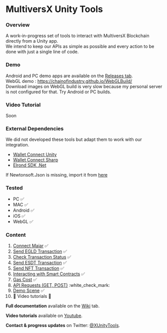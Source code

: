# MultiversX Unity Tools

### Overview
A work-in-progress set of tools to interact with MultiversX Blockchain directly from a Unity app.  
We intend to keep our APIs as simple as possible and every action to be done with just a single line of code. 

### Demo
Android and PC demo apps are available on the [Releases tab](https://github.com/chainofindustry/ElrondUnityDevelopmentTools/releases/).  
WebGL demo : https://chainofindustry.github.io/WebGLBuild/   
Download images on WebGL build is very slow because my personal server is not configured for that. Try Android or PC builds.

### Video Tutorial
Soon

### External Dependencies
We did not developed these tools but adapt them to work with our integration.
* [Wallet Connect Unity](https://github.com/WalletConnect/WalletConnectUnity)
* [Wallet Connect Sharp](https://github.com/WalletConnect/WalletConnectSharp)
* [Elrond SDK .Net](https://github.com/yann4460/elrond-sdk.dotnet)

If Newtonsoft.Json is missing, import it from [here](https://github.com/jilleJr/Newtonsoft.Json-for-Unity/wiki/Install-official-via-UPM)

### Tested
* PC :white_check_mark:
* MAC :white_check_mark:
* Android :white_check_mark:
* iOS :white_check_mark:
* WebGL :white_check_mark:


### Content
1. [Connect Maiar](https://github.com/chainofindustry/ElrondUnityDevelopmentTools/wiki/Connect-Maiar) :white_check_mark:
2. [Send EGLD Transaction](https://github.com/chainofindustry/ElrondUnityDevelopmentTools/wiki/Send-EGLD-Transaction) :white_check_mark:
3. [Check Transaction Status](https://github.com/chainofindustry/ElrondUnityDevelopmentTools/wiki/Check-Transaction-Status) :white_check_mark:
4. [Send ESDT Transaction](https://github.com/chainofindustry/ElrondUnityDevelopmentTools/wiki/Send-ESDT-Transaction) :white_check_mark:
5. [Send NFT Transaction](https://github.com/chainofindustry/ElrondUnityDevelopmentTools/wiki/Send-NFT-Transaction) :white_check_mark:
6. [Interacting with Smart Contracts](https://github.com/chainofindustry/ElrondUnityDevelopmentTools/wiki/Interacting-with-Smart-Contracts) :white_check_mark:
7. [Gas Cost](https://github.com/chainofindustry/ElrondUnityDevelopmentTools/wiki/Gas-Cost) :white_check_mark:
8. [API Requests (GET, POST)](https://github.com/chainofindustry/ElrondUnityDevelopmentTools/wiki/API-Requests-(GET,-POST)) :white_check_mark:
9. [Demo Scene](https://github.com/chainofindustry/ElrondUnityDevelopmentTools/releases) :white_check_mark:
10. :wrench: Video tutorials :hammer: 


**Full documentation** available on the [Wiki](https://github.com/chainofindustry/ElrondUnityDevelopmentTools/wiki) tab.  

**Video tutorials** available on [Youtube](https://www.youtube.com/channel/UCmvJB1_IobMjYKCNBtuZBog).

**Contact & progress updates** on Twitter: [@XUnityTools](https://twitter.com/XUnityTools).
